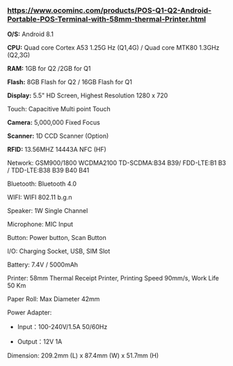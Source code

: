 ### https://www.ocominc.com/products/POS-Q1-Q2-Android-Portable-POS-Terminal-with-58mm-thermal-Printer.html
<b>O/S:</b> Android 8.1

<b>CPU:</b> Quad core Cortex A53 1.25G Hz (Q1,4G) / Quad core MTK80 1.3GHz (Q2,3G)

<b>RAM:</b> 1GB for Q2 /2GB for Q1

<b>Flash:</b> 8GB Flash for Q2 / 16GB Flash for Q1

<b>Display:</b> 5.5" HD Screen, Highest Resolution 1280 x 720

Touch: Capacitive Multi point Touch

<b>Camera:</b> 5,000,000 Fixed Focus

<b>Scanner:</b> 1D CCD Scanner (Option)

<b>RFID:</b> 13.56MHZ 14443A NFC (HF)

Network: GSM900/1800 WCDMA2100 TD-SCDMA:B34 B39/ FDD-LTE:B1 B3 / TDD-LTE:B38 B39 B40 B41

Bluetooth: Bluetooth 4.0

WIFI: WIFI 802.11 b.g.n

Speaker: 1W Single Channel

Microphone: MIC Input

Button: Power button, Scan Button

I/O: Charging Socket, USB, SIM Slot

Battery: 7.4V / 5000mAh

Printer: 58mm Thermal Receipt Printer, Printing Speed 90mm/s, Work Life 50 Km

Paper Roll: Max Diameter 42mm

Power Adapter:

- Input：100-240V/1.5A 50/60Hz

- Output：12V 1A

Dimension: 209.2mm (L) x 87.4mm (W) x 51.7mm (H)
